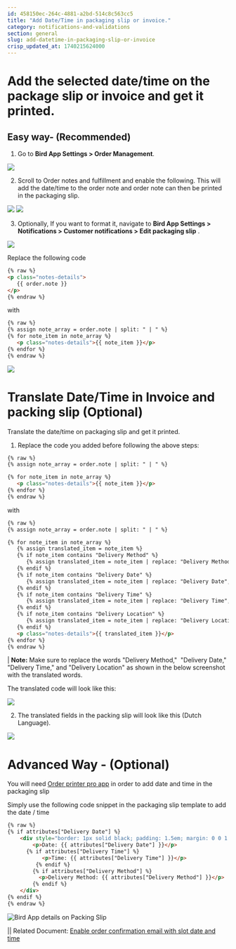 ```yaml
---
id: 458150ec-264c-4881-a2bd-514c8c563cc5
title: "Add Date/Time in packaging slip or invoice."
category: notifications-and-validations
section: general
slug: add-datetime-in-packaging-slip-or-invoice
crisp_updated_at: 1740215624000
---
```


# Add the selected date/time on the package slip or invoice and get it printed.

## Easy way- (Recommended)

1. Go to **Bird App Settings > Order Management**.

![](https://storage.crisp.chat/users/helpdesk/website/ca826b447482b000/screenshot-2025-01-05-at-11441_1gz7zgy.png)

2. Scroll to Order notes and fulfillment and enable the following. This will add the date/time to the order note and order note can then be printed in the packaging slip.

![](https://storage.crisp.chat/users/helpdesk/website/ca826b447482b000/screenshot-2025-01-05-at-12012_16buo4o.png)
![](https://storage.crisp.chat/users/helpdesk/website/ca826b447482b000/screenshot-2023-04-12-at-12425_es9psn.png)

3. Optionally, If you want to format it, navigate to **Bird App Settings > Notifications > Customer notifications > Edit packaging slip** .

![](https://storage.crisp.chat/users/helpdesk/website/ca826b447482b000/screenshot-2025-01-06-223454_1qz7eny.png)

Replace the following code

```html
{% raw %}
<p class="notes-details">
   {{ order.note }}
</p>
{% endraw %}
```

with

```html
{% raw %}
{% assign note_array = order.note | split: " | " %}
{% for note_item in note_array %}
   <p class="notes-details">{{ note_item }}</p>
{% endfor %}
{% endraw %}
```

![](https://storage.crisp.chat/users/helpdesk/website/ca826b447482b000/screenshot-2023-04-12-at-12555_1aqcc6.png)

# Translate Date/Time in Invoice and packing slip (Optional)

Translate the date/time on packaging slip and get it printed.

1. Replace the code you added before following the above steps:

```html
{% raw %}
{% assign note_array = order.note | split: " | " %}

{% for note_item in note_array %}
   <p class="notes-details">{{ note_item }}</p>
{% endfor %}
{% endraw %}
```

with

```html
{% raw %}
{% assign note_array = order.note | split: " | " %}

{% for note_item in note_array %}
   {% assign translated_item = note_item %}
   {% if note_item contains "Delivery Method" %}
      {% assign translated_item = note_item | replace: "Delivery Method", "Delivery Method" %}
   {% endif %}
   {% if note_item contains "Delivery Date" %}
      {% assign translated_item = note_item | replace: "Delivery Date", "Delivery Date" %}
   {% endif %}
   {% if note_item contains "Delivery Time" %}
      {% assign translated_item = note_item | replace: "Delivery Time", "Delivery Time" %}
   {% endif %}
   {% if note_item contains "Delivery Location" %}
      {% assign translated_item = note_item | replace: "Delivery Location", "Delivery Location" %}
   {% endif %}
   <p class="notes-details">{{ translated_item }}</p>
{% endfor %}
{% endraw %}
```

| **Note:** Make sure to replace the words "Delivery Method,"  "Delivery Date,"  "Delivery Time," and "Delivery Location" as shown in the below screenshot with the translated words.

The translated code will look like this:

![](https://storage.crisp.chat/users/helpdesk/website/ca826b447482b000/untitled_1vv51yf.png)

2. The translated fields in the packing slip will look like this (Dutch Language).

![](https://storage.crisp.chat/users/helpdesk/website/ca826b447482b000/image_i8g9ar.png)

# Advanced Way - (Optional)

You will need [Order printer pro app](https://apps.shopify.com/order-printer-pro) in order to add date and time in the packaging slip

Simply use the following code snippet in the packaging slip template to add the date / time

```html
{% raw %}
{% if attributes["Delivery Date"] %}
	<div style="border: 1px solid black; padding: 1.5em; margin: 0 0 1.5em 0;"> 
		<p>Date: {{ attributes["Delivery Date"] }}</p>
	  {% if attributes["Delivery Time"] %}
		   <p>Time: {{ attributes["Delivery Time"] }}</p>
		 {% endif %}
		{% if attributes["Delivery Method"] %}
		  <p>Delivery Method: {{ attributes["Delivery Method"] }}</p>
		{% endif %}
	</div>
{% endif %}
{% endraw %}
```

![Bird App details on Packing Slip](https://storage.crisp.chat/users/helpdesk/website/ca826b447482b000/image-45_wy4ojt.png)

|| Related Document: [Enable order confirmation email with slot date and time](https://help.birdchime.com/en-us/article/enable-order-confirmation-email-with-slot-date-and-time-iju71t/)
